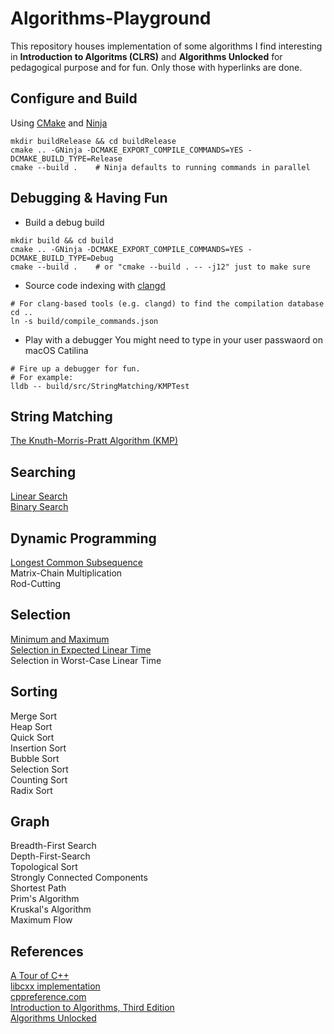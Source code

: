# Algorithms-Playground
This repository houses implementation of some algorithms I find interesting in **Introduction to Algoritms (CLRS)** and **Algorithms Unlocked** for pedagogical purpose and for fun. Only those with hyperlinks are done.
## Configure and Build 
Using [CMake](https://cmake.org/) and [Ninja](https://ninja-build.org/)
```SHELL
mkdir buildRelease && cd buildRelease
cmake .. -GNinja -DCMAKE_EXPORT_COMPILE_COMMANDS=YES -DCMAKE_BUILD_TYPE=Release
cmake --build .    # Ninja defaults to running commands in parallel
```
## Debugging & Having Fun
* Build a debug build
```SHELL
mkdir build && cd build
cmake .. -GNinja -DCMAKE_EXPORT_COMPILE_COMMANDS=YES -DCMAKE_BUILD_TYPE=Debug
cmake --build .    # or "cmake --build . -- -j12" just to make sure
```
* Source code indexing with [clangd](https://clangd.llvm.org/)
```SHELL
# For clang-based tools (e.g. clangd) to find the compilation database
cd ..
ln -s build/compile_commands.json
```
* Play with a debugger
You might need to type in your user passwaord on macOS Catilina
```SHELL
# Fire up a debugger for fun. 
# For example:
lldb -- build/src/StringMatching/KMPTest
```
## String Matching
[The Knuth-Morris-Pratt Algorithm (KMP)](src/StringMatching/KMP.cpp#L23-L45)  
## Searching
[Linear Search](src/Searching/Searching.hpp#L4-L19)  
[Binary Search](src/Searching/Searching.hpp#L21-L44)  
## Dynamic Programming
[Longest Common Subsequence](src/DynamicProgramming/LCS.cpp#L11-L27)  
Matrix-Chain Multiplication  
Rod-Cutting  
## Selection
[Minimum and Maximum](src/Selection/Selection.cpp#L9-L55)  
[Selection in Expected Linear Time](src/Selection/Selection.cpp#L57-L83)  
Selection in Worst-Case Linear Time  
## Sorting
Merge Sort  
Heap Sort  
Quick Sort  
Insertion Sort  
Bubble Sort  
Selection Sort  
Counting Sort  
Radix Sort  
## Graph
Breadth-First Search  
Depth-First-Search  
Topological Sort  
Strongly Connected Components  
Shortest Path  
Prim's Algorithm  
Kruskal's Algorithm  
Maximum Flow  
## References
[A Tour of C++](http://www.stroustrup.com/tour2.html)  
[libcxx implementation](https://github.com/llvm/llvm-project/blob/master/libcxx/include/algorithm)  
[cppreference.com](https://en.cppreference.com/w/cpp)  
[Introduction to Algorithms, Third Edition](https://mitpress.mit.edu/books/introduction-algorithms-third-edition)  
[Algorithms Unlocked](https://mitpress.mit.edu/books/algorithms-unlocked)  
